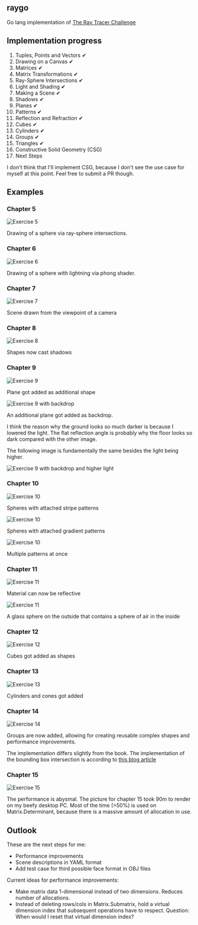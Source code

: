 ## raygo

Go lang implementation of [The Ray Tracer Challenge](http://raytracerchallenge.com/)

## Implementation progress

1. Tuples, Points and Vectors ✔
2. Drawing on a Canvas ✔
3. Matrices ✔
4. Matrix Transformations ✔
5. Ray-Sphere Intersections ✔
6. Light and Shading ✔
7. Making a Scene ✔
8. Shadows ✔
9. Planes ✔
10. Patterns ✔
11. Reflection and Refraction ✔
12. Cubes ✔
13. Cylinders ✔
14. Groups ✔
15. Triangles ✔
16. Constructive Solid Geometry (CSG)
17. Next Steps

I don't think that I'll implement CSG, because I don't see the use case for myself at this point.
Feel free to submit a PR though.

## Examples

### Chapter 5
![Exercise 5](examples/chapter5.png)

Drawing of a sphere via ray-sphere intersections.

### Chapter 6
![Exercise 6](examples/chapter6.png)

Drawing of a sphere with lightning via phong shader.

### Chapter 7
![Exercise 7](examples/chapter7.png)

Scene drawn from the viewpoint of a camera

### Chapter 8
![Exercise 8](examples/chapter8.png)

Shapes now cast shadows

### Chapter 9
![Exercise 9](examples/chapter9.png)

Plane got added as additional shape

![Exercise 9 with backdrop](examples/chapter9_backdrop.png)

An additional plane got added as backdrop.

I think the reason why the ground looks so much darker is because I lowered the light. The flat reflection angle is probably why
the floor looks so dark compared with the other image.

The following image is fundamentally the same besides the light being higher.

![Exercise 9 with backdrop and higher light](examples/chapter9_backdrop_higherlight.png)

### Chapter 10
![Exercise 10](examples/chapter10_stripes.png)

Spheres with attached stripe patterns

![Exercise 10](examples/chapter10_gradients.png)

Spheres with attached gradient patterns

![Exercise 10](examples/chapter10_patterns.png)

Multiple patterns at once

### Chapter 11
![Exercise 11](examples/chapter11_reflections.png)

Material can now be reflective

![Exercise 11](examples/chapter11_refractions.png)

A glass sphere on the outside that contains a sphere of air in the inside

### Chapter 12
![Exercise 12](examples/chapter12_cubes.png)

Cubes got added as shapes

### Chapter 13
![Exercise 13](examples/chapter13_cylinders.png)

Cylinders and cones got added

### Chapter 14
![Exercise 14](examples/chapter14_groups.png)

Groups are now added, allowing for creating reusable complex shapes and performance improvements.

The implementation differs slightly from the book. The implementation of the bounding box intersection is
according to [this blog article](https://tavianator.com/2011/ray_box.html)

### Chapter 15
![Exercise 15](examples/chapter15_teapot.png)

The performance is abysmal. The picture for chapter 15 took 90m to render on my beefy desktop PC.
Most of the time (>50%) is used on Matrix.Determinant, because there is a massive amount of allocation in use.

## Outlook

These are the next steps for me:

* Performance improvements
* Scene descriptions in YAML format
* Add test case for third possible face format in OBJ files

Current ideas for performance improvements:
* Make matrix data 1-dimensional instead of two dimensions. Reduces number of allocations.
* Instead of deleting rows/cols in Matrix.Submatrix, hold a virtual dimension index that subsequent operations have to respect.
Question: When would I reset that virtual dimension index?